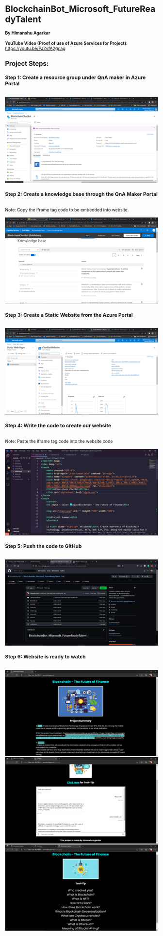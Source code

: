 # BlockchainBot_Microsoft_FutureReadyTalent
 **By Himanshu Agarkar**
 \
 \
 **YouTube Video (Proof of use of Azure Services for Project):**
 \
 https://youtu.be/PJ2vfA2gcag
## Project Steps:
### Step 1: Create a resource group under QnA maker in Azure Portal
\
![](screenshots/Screenshot%20(825).png)

### Step 2: Create a knowledge base through the QnA Maker Portal
\
Note: Copy the iframe tag code to be embedded into website.
\
\
![](screenshots/Screenshot%20(826).png)

### Step 3: Create a Static Website from the Azure Portal
\
![](screenshots/Screenshot%20(827).png)

### Step 4: Write the code to create our website
\
Note: Paste the iframe tag code into the website code
\
\
![](screenshots/Screenshot%20(822).png)

### Step 5: Push the code to GitHub
\
![](screenshots/Screenshot%20(823).png)

### Step 6: Website is ready to watch
\
![](screenshots/Screenshot%20(828).png)
\
![](screenshots/Screenshot%20(829).png)
\
![](screenshots/Screenshot%20(830).png)
